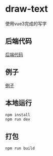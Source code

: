 # draw-text
使用vue3完成的写字

## 后端代码
[后端代码](https://github.com/yubaobin/draw-text-backend.git)

## 例子
[例子](http://www.ybaob.com/DrawText/)

## 本地运行
```
npm install
npm run dev
```
## 打包
```
npm run build
```